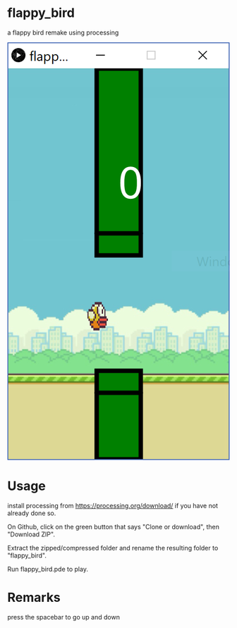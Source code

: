 # flappy_bird
a flappy bird remake using processing

![preview](demo.PNG)

# Usage
install processing from https://processing.org/download/ if you have not already done so.

On Github, click on the green button that says "Clone or download", then "Download ZIP".

Extract the zipped/compressed folder and rename the resulting folder to "flappy_bird".

Run flappy_bird.pde to play.

# Remarks
press the spacebar to go up and down
